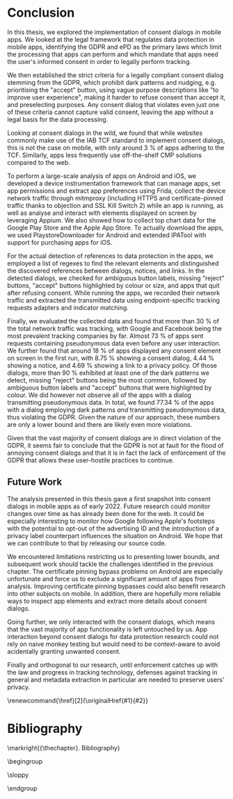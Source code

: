 # Conclusion

In this thesis, we explored the implementation of consent dialogs in mobile apps. We looked at the legal framework that regulates data protection in mobile apps, identifying the GDPR and ePD as the primary laws which limit the processing that apps can perform and which mandate that apps need the user's informed consent in order to legally perform tracking.

We then established the strict criteria for a legally compliant consent dialog stemming from the GDPR, which prohibit dark patterns and nudging, e.g. prioritising the "accept" button, using vague purpose descriptions like "to improve user experience", making it harder to refuse consent than accept it, and preselecting purposes. Any consent dialog that violates even just one of these criteria cannot capture valid consent, leaving the app without a legal basis for the data processing.

Looking at consent dialogs in the wild, we found that while websites commonly make use of the IAB TCF standard to implement consent dialogs, this is not the case on mobile, with only around 3&nbsp;% of apps adhering to the TCF. Similarly, apps less frequently use off-the-shelf CMP solutions compared to the web.

To perform a large-scale analysis of apps on Android and iOS, we developed a device instrumentation framework that can manage apps, set app permissions and extract app preferences using Frida, collect the device network traffic through mitmproxy (including HTTPS and certificate-pinned traffic thanks to objection and SSL Kill Switch 2) while an app is running, as well as analyse and interact with elements displayed on screen by leveraging Appium. We also showed how to collect top chart data for the Google Play Store and the Apple App Store. To actually download the apps, we used PlaystoreDownloader for Android and extended IPATool with support for purchasing apps for iOS.

For the actual detection of references to data protection in the apps, we employed a list of regexes to find the relevant elements and distinguished the discovered references between dialogs, notices, and links. In the detected dialogs, we checked for ambiguous button labels, missing "reject" buttons, "accept" buttons highlighted by colour or size, and apps that quit after refusing consent. While running the apps, we recorded their network traffic and extracted the transmitted data using endpoint-specific tracking requests adapters and indicator matching.

Finally, we evaluated the collected data and found that more than 30&nbsp;% of the total network traffic was tracking, with Google and Facebook being the most prevalent tracking companies by far. Almost 73&nbsp;% of apps sent requests containing pseudonymous data even before any user interaction.  
We further found that around 18&nbsp;% of apps displayed any consent element on screen in the first run, with 8.75&nbsp;% showing a consent dialog, 4.44&nbsp;% showing a notice, and 4.69&nbsp;% showing a link to a privacy policy. Of those dialogs, more than 90&nbsp;% exhibited at least one of the dark patterns we detect, missing "reject" buttons being the most common, followed by ambiguous button labels and "accept" buttons that were highlighted by colour. We did however not observe all of the apps with a dialog transmitting pseudonymous data. In total, we found 77.34&nbsp;% of the apps with a dialog employing dark patterns _and_ transmitting pseudonymous data, thus violating the GDPR. Given the nature of our approach, these numbers are only a lower bound and there are likely even more violations.

Given that the vast majority of consent dialogs are in direct violation of the GDPR, it seems fair to conclude that the GDPR is not at fault for the flood of annoying consent dialogs and that it is in fact the lack of enforcement of the GDPR that allows these user-hostile practices to continue.

## Future Work

The analysis presented in this thesis gave a first snapshot into consent dialogs in mobile apps as of early 2022. Future research could monitor changes over time as has already been done for the web. It could be especially interesting to monitor how Google following Apple's footsteps with the potential to opt-out of the advertising ID and the introduction of a privacy label counterpart influences the situation on Android. We hope that we can contribute to that by releasing our source code.

We encountered limitations restricting us to presenting lower bounds, and subsequent work should tackle the challenges identified in the previous chapter. The certificate pinning bypass problems on Android are especially unfortunate and force us to exclude a significant amount of apps from analysis. Improving certificate pinning bypasses could also benefit research into other subjects on mobile. In addition, there are hopefully more reliable ways to inspect app elements and extract more details about consent dialogs.

Going further, we only interacted with the consent dialogs, which means that the vast majority of app functionality is left untouched by us. App interaction beyond consent dialogs for data protection research could not rely on naive monkey testing but would need to be context-aware to avoid acidentally granting unwanted consent.

Finally and orthogonal to our research, until enforcement catches up with the law and progress in tracking technology, defenses against tracking in general and metadata extraction in particular are needed to preserve users' privacy.

\renewcommand{\href}[2]{\originalHref{#1}{#2}}

<!-- Force references to be displayed here, see: https://stackoverflow.com/a/44294306 -->
# Bibliography

\markright{{\thechapter}. Bibliography}

\begingroup

\sloppy

<div id="refs"></div>

\endgroup
